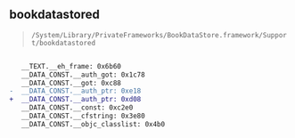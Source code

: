 ## bookdatastored

> `/System/Library/PrivateFrameworks/BookDataStore.framework/Support/bookdatastored`

```diff

   __TEXT.__eh_frame: 0x6b60
   __DATA_CONST.__auth_got: 0x1c78
   __DATA_CONST.__got: 0xc88
-  __DATA_CONST.__auth_ptr: 0xe18
+  __DATA_CONST.__auth_ptr: 0xd08
   __DATA_CONST.__const: 0xc2e0
   __DATA_CONST.__cfstring: 0x3e80
   __DATA_CONST.__objc_classlist: 0x4b0

```
